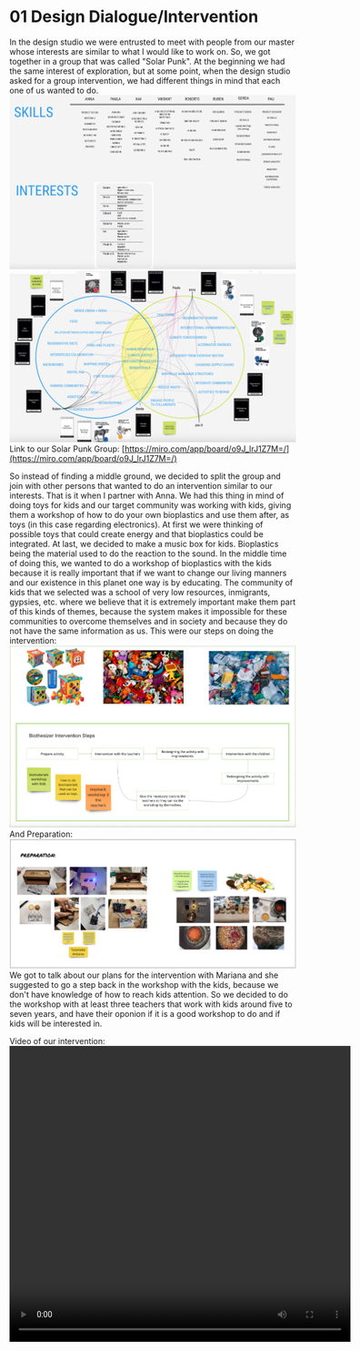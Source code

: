 
# 01 Design Dialogue/Intervention

In the design studio we were entrusted to meet with people from our master whose interests are similar to what I would like to work on. So, we got together in a group that was called "Solar Punk". At the beginning we had the same interest of exploration, but at some point, when the design studio asked for a group intervention, we had different things in mind that each one of us wanted to do.
<img src= "../../images/SolarPunks.png" alt="Photo of Solar PUnks Group interests">
<img src= "../../images/solarpunksmap.png" alt="Photo of Solar PUnks Group Conceptual map">
Link to our Solar Punk Group:
[https://miro.com/app/board/o9J_lrJ1Z7M=/](https://miro.com/app/board/o9J_lrJ1Z7M=/)

So instead of finding a middle ground, we decided to split the group and join with other persons that wanted to do an intervention similar to our interests. That is it when I partner with Anna. We had this thing in mind of doing toys for kids and our target community was working with kids, giving them a workshop of how to do your own bioplastics and use them after, as toys (in this case regarding electronics). At first we were thinking of possible toys that could create energy and that bioplastics could be integrated. At last, we decided to make a music box for kids. Bioplastics being the material used to do the reaction to the sound. In the middle time of doing this, we wanted to do a workshop of bioplastics with the kids because it is really important that if we want to change our living manners and our existence in this planet one way is by educating. The community of kids that we selected was a school of very low resources, inmigrants, gypsies, etc. where we believe that it is extremely important make them part of this kinds of themes, because the system makes it impossible for these communities to overcome themselves and in society and because they do not have the same information as us.
This were our steps on doing the intervention:
<img src= "../../images/BIOthesizer intervention steps.png" alt="Photo of our intervention steps">
And Preparation:
<img src= "../../images/Preparation.png" alt="Photo of Preparation steps">
We got to talk about our plans for the intervention with Mariana and she suggested to go a step back in the workshop with the kids, because we don't have knowledge of how to reach kids attention. So we decided to do the workshop with at least three teachers that work with kids around five to seven years, and have their oponion if it is a good workshop to do and if kids will be interested in.

Video of our intervention:
<video src= "../../images/Biothesizer_KaiAnna.mp4" width="600" height="520" controls></video>